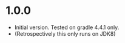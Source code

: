 1.0.0
=====
- Initial version. Tested on gradle 4.4.1 only.
- (Retrospectively this only runs on JDK8)